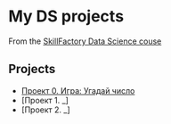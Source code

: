 # My DS projects
From the [SkillFactory Data Science couse](https://lms.skillfactory.ru/courses/course-v1:SkillFactory+DSPR-2.0+14JULY2021/course/)

## Projects
* [Проект 0. Игра: Угадай число](https://github.com/Glock84/rep_sf_learning/tree/main/project_0)
* [Проект 1. _]
* [Проект 2. _]
